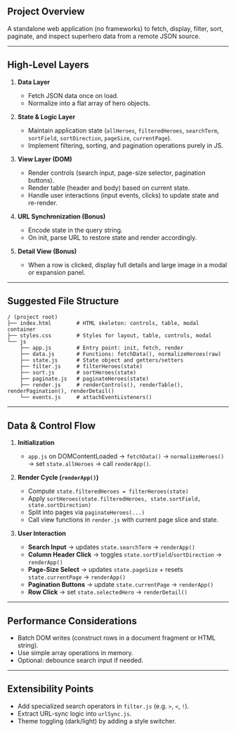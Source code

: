 ## Project Overview

A standalone web application (no frameworks) to fetch, display, filter, sort, paginate, and inspect superhero data from a remote JSON source.

---

## High-Level Layers

1. **Data Layer**

   * Fetch JSON data once on load.
   * Normalize into a flat array of hero objects.

2. **State & Logic Layer**

   * Maintain application state (`allHeroes`, `filteredHeroes`, `searchTerm`, `sortField`, `sortDirection`, `pageSize`, `currentPage`).
   * Implement filtering, sorting, and pagination operations purely in JS.

3. **View Layer (DOM)**

   * Render controls (search input, page-size selector, pagination buttons).
   * Render table (header and body) based on current state.
   * Handle user interactions (input events, clicks) to update state and re-render.

4. **URL Synchronization (Bonus)**

   * Encode state in the query string.
   * On init, parse URL to restore state and render accordingly.

5. **Detail View (Bonus)**

   * When a row is clicked, display full details and large image in a modal or expansion panel.

---

## Suggested File Structure

```
/ (project root)
├── index.html        # HTML skeleton: controls, table, modal container
├── styles.css        # Styles for layout, table, controls, modal
└── js
    ├── app.js        # Entry point: init, fetch, render
    ├── data.js       # Functions: fetchData(), normalizeHeroes(raw)
    ├── state.js      # State object and getters/setters
    ├── filter.js     # filterHeroes(state)
    ├── sort.js       # sortHeroes(state)
    ├── paginate.js   # paginateHeroes(state)
    ├── render.js     # renderControls(), renderTable(), renderPagination(), renderDetail()
    └── events.js     # attachEventListeners()
```

---

## Data & Control Flow

1. **Initialization**

   * `app.js` on DOMContentLoaded → `fetchData()` → `normalizeHeroes()` → set `state.allHeroes` → call `renderApp()`.

2. **Render Cycle (`renderApp()`)**

   * Compute `state.filteredHeroes = filterHeroes(state)`
   * Apply `sortHeroes(state.filteredHeroes, state.sortField, state.sortDirection)`
   * Split into pages via `paginateHeroes(...)`
   * Call view functions in `render.js` with current page slice and state.

3. **User Interaction**

   * **Search Input** → updates `state.searchTerm` → `renderApp()`
   * **Column Header Click** → toggles `state.sortField`/`sortDirection` → `renderApp()`
   * **Page-Size Select** → updates `state.pageSize` + resets `state.currentPage` → `renderApp()`
   * **Pagination Buttons** → update `state.currentPage` → `renderApp()`
   * **Row Click** → set `state.selectedHero` → `renderDetail()`

---

## Performance Considerations

* Batch DOM writes (construct rows in a document fragment or HTML string).
* Use simple array operations in memory.
* Optional: debounce search input if needed.

---

## Extensibility Points

* Add specialized search operators in `filter.js` (e.g. `>`, `<`, `!`).
* Extract URL-sync logic into `urlSync.js`.
* Theme toggling (dark/light) by adding a style switcher.
